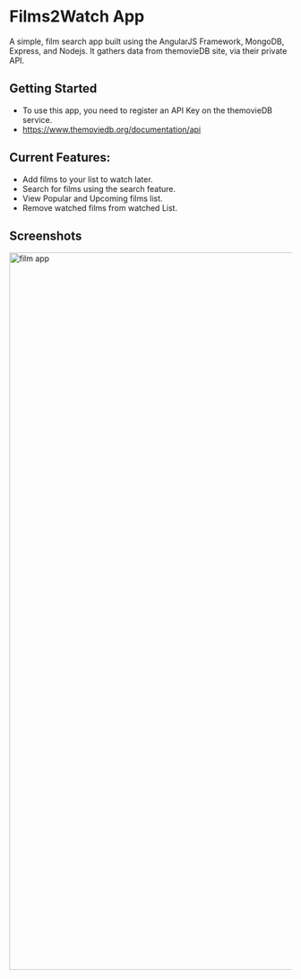# Films2Watch App

A simple, film search app built using the AngularJS Framework, MongoDB, Express, and Nodejs. It gathers data from themovieDB site, via their private API.

## Getting Started 

 * To use this app, you need to register an API Key on the themovieDB service.
 * https://www.themoviedb.org/documentation/api

## Current Features:
 * Add films to your list to watch later.
 * Search for films using the search feature.
 * View Popular and Upcoming films list.
 * Remove watched films from watched List.
 

## Screenshots
<img width="1279" alt="film app" src="https://user-images.githubusercontent.com/26364425/32984107-ad96729c-cc97-11e7-8e12-a07de39ea312.png">
